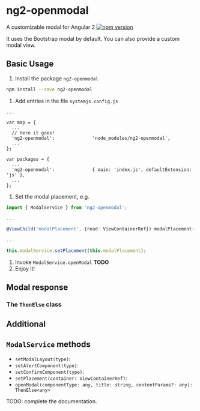ng2-openmodal
======================
A customizable modal for Angular 2
[![npm version](https://badge.fury.io/js/ng2-openmodal.svg)](https://badge.fury.io/js/ng2-openmodal)

It uses the Bootstrap modal by default. You can also provide a custom modal view.

## Basic Usage
1. Install the package `ng2-openmodal`
```bash
npm install --save ng2-openmodal
```
1. Add entries in the file `systemjs.config.js`
```
...

var map = {
  ...
  // Here it goes!
  'ng2-openmodal':              'node_modules/ng2-openmodal',
  ...
};

var packages = {
  ...
  'ng2-openmodal':              { main: 'index.js', defaultExtension: 'js' },
  ...
};
```
1. Set the modal placement, e.g.
```typescript
import { ModalService } from 'ng2-openmodal';

...

@ViewChild('modalPlacement', {read: ViewContainerRef}) modalPlacement: ViewContainerRef;

...

this.modalService.setPlacement(this.modalPlacement);
```
1. Invoke `ModalService.openModal` **TODO**
1. Enjoy it!

## Modal response
### The `ThenElse` class

## Additional

## `ModalService` methods
- `setModalLayout(type)`:
- `setAlertComponent(type)`:
- `setConfirmComponent(type)`:
- `setPlacement(container: ViewContainerRef)`:
- `openModal(componentType: any, title: string, contentParams?: any): ThenElse<any>`

TODO: complete the documentation.
